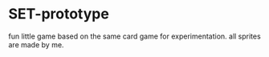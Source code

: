 # SET-prototype

fun little game based on the same card game for experimentation. all sprites are made by me.
